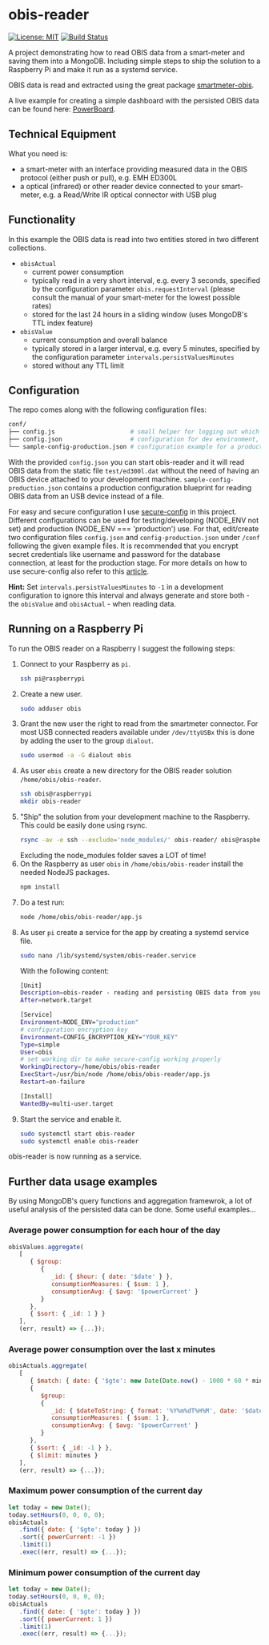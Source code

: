 # obis-reader

[![License: MIT](https://img.shields.io/badge/License-MIT-blue.svg)](https://opensource.org/licenses/MIT)
[![Build Status](https://img.shields.io/github/workflow/status/tsmx/obis-reader/git-ci-build)](https://img.shields.io/github/workflow/status/tsmx/obis-reader/git-ci-build)

A project demonstrating how to read OBIS data from a smart-meter and saving them into a MongoDB. Including simple steps to ship the solution to a Raspberry Pi and make it run as a systemd service.

OBIS data is read and extracted using the great package [smartmeter-obis](https://www.npmjs.com/package/smartmeter-obis).

A live example for creating a simple dashboard with the persisted OBIS data can be found here: [PowerBoard](https://powerboard.appspot.com).

## Technical Equipment

What you need is:
- a smart-meter with an interface providing measured data in the OBIS protocol (either push or pull), e.g. EMH ED300L
- a optical (infrared) or other reader device connected to your smart-meter, e.g. a Read/Write IR optical connector with USB plug

## Functionality

In this example the OBIS data is read into two entities stored in two different collections.

- `obisActual` 
  - current power consumption
  - typically read in a very short interval, e.g. every 3 seconds, specified by the configuration parameter `obis.requestInterval` (please consult the manual of your smart-meter for the lowest possible rates)
  - stored for the last 24 hours in a sliding window (uses MongoDB's TTL index feature)
- `obisValue`  
  - current consumption and overall balance
  - typically stored in a larger interval, e.g. every 5 minutes, specified by the configuration parameter `intervals.persistValuesMinutes`
  - stored without any TTL limit

## Configuration

The repo comes along with the following configuration files:

```bash
conf/
├── config.js                     # small helper for logging out which config is loaded
├── config.json                   # configuration for dev environment, reading OBIS data from a static file
└── sample-config-production.json # configuration example for a production config, reading OBIS data from a USB device
```

With the provided `config.json` you can start obis-reader and it will read OBIS data from the static file `test/ed300l.dat` without the need of having an OBIS device attached to your development machine. `sample-config-production.json` contains a production configuration blueprint for reading OBIS data from an USB device instead of a file.

For easy and secure configuration I use [secure-config](https://www.npmjs.com/package/@tsmx/secure-config) in this project. Different configurations can be used for testing/developing (NODE_ENV not set) and production (NODE_ENV === 'production') use. For that, edit/create two configuration files `config.json` and `config-production.json` under `/conf` following the given example files. It is recommended that you encrypt secret credentials like username and password for the database connection, at least for the production stage. For more details on how to use secure-config also refer to this [article](https://tsmx.net/secure-config/).


**Hint:** Set `intervals.persistValuesMinutes` to `-1` in a development configuration to ignore this interval and always generate and store both - the `obisValue` and `obisActual` - when reading data.

## Running on a Raspberry Pi

To run the OBIS reader on a Raspberry I suggest the following steps:

1. Connect to your Raspberry as `pi`.
   ```bash
   ssh pi@raspberrypi
   ```
2. Create a new user.
   ```bash
   sudo adduser obis
   ```
3. Grant the new user the right to read from the smartmeter connector. For most USB connected readers available under `/dev/ttyUSBx` this is done by adding the user to the group `dialout`.
   ```bash
   sudo usermod -a -G dialout obis
   ```
4. As user `obis` create a new directory for the OBIS reader solution `/home/obis/obis-reader`.
   ```bash
   ssh obis@raspberrypi
   mkdir obis-reader
   ```
5. "Ship" the solution from your development machine to the Raspberry. This could be easily done using rsync.
   ```bash
   rsync -av -e ssh --exclude='node_modules/' obis-reader/ obis@raspberrypi:/home/obis/obis-reader
   ```
   Excluding the node_modules folder saves a LOT of time!
6. On the Raspberry as user `obis` in `/home/obis/obis-reader` install the needed NodeJS packages.
   ```bash
   npm install
   ```
7. Do a test run: 
   ```bash
   node /home/obis/obis-reader/app.js
   ```
8. As user `pi` create a service for the app by creating a systemd service file.
   ```bash
   sudo nano /lib/systemd/system/obis-reader.service
   ```
   With the following content:
   ```bash
   [Unit]
   Description=obis-reader - reading and persisting OBIS data from your smart-meter
   After=network.target

   [Service]
   Environment=NODE_ENV="production"
   # configuration encryption key
   Environment=CONFIG_ENCRYPTION_KEY="YOUR_KEY"
   Type=simple
   User=obis
   # set working dir to make secure-config working properly
   WorkingDirectory=/home/obis/obis-reader
   ExecStart=/usr/bin/node /home/obis/obis-reader/app.js
   Restart=on-failure

   [Install]
   WantedBy=multi-user.target
   ```
9. Start the service and enable it.
   ```bash
   sudo systemctl start obis-reader
   sudo systemctl enable obis-reader
   ```
obis-reader is now running as a service.

## Further data usage examples

By using MongoDB's query functions and aggregation framewrok, a lot of useful analysis of the persisted data can be done. Some useful examples...

### Average power consumption for each hour of the day

```js
obisValues.aggregate(
   [
      { $group: 
         { 
            _id: { $hour: { date: '$date' } }, 
            consumptionMeasures: { $sum: 1 }, 
            consumptionAvg: { $avg: '$powerCurrent' } 
         } 
      },
      { $sort: { _id: 1 } }
   ],
   (err, result) => {...});
```

### Average power consumption over the last x minutes

```js
obisActuals.aggregate(
   [
      { $match: { date: { '$gte': new Date(Date.now() - 1000 * 60 * minutes) } } },
      { 
         $group: 
         { 
            _id: { $dateToString: { format: '%Y%m%dT%H%M', date: '$date' } },
            consumptionMeasures: { $sum: 1 }, 
            consumptionAvg: { $avg: '$powerCurrent' } 
         } 
      },
      { $sort: { _id: -1 } },
      { $limit: minutes }
   ],
   (err, result) => {...});
```

### Maximum power consumption of the current day

```js
let today = new Date();
today.setHours(0, 0, 0, 0);
obisActuals
   .find({ date: { '$gte': today } })
   .sort({ powerCurrent: -1 })
   .limit(1)
   .exec((err, result) => {...});
```

### Minimum power consumption of the current day

```js
let today = new Date();
today.setHours(0, 0, 0, 0);
obisActuals
   .find({ date: { '$gte': today } })
   .sort({ powerCurrent: 1 })
   .limit(1)
   .exec((err, result) => {...});
```



